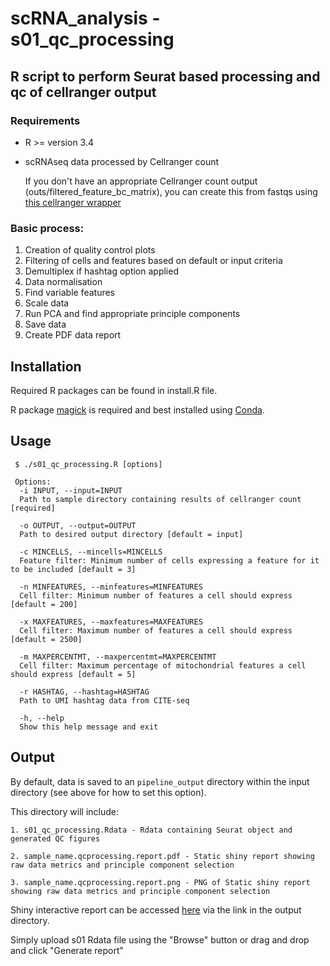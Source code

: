 # scRNA_analysis - s01_qc_processing
## R script to perform Seurat based processing and qc of cellranger output

### Requirements
 * R >= version 3.4
 * scRNAseq data processed by Cellranger count

    If you don't have an appropriate Cellranger count output (outs/filtered_feature_bc_matrix), you can create this from fastqs using [this cellranger wrapper](https://github.com/elliefewings/scRNA_raw_data_toolkit)

### Basic process:
  1. Creation of quality control plots
  2. Filtering of cells and features based on default or input criteria
  3. Demultiplex if hashtag option applied
  4. Data normalisation
  5. Find variable features
  6. Scale data
  7. Run PCA and find appropriate principle components
  8. Save data
  9. Create PDF data report
  
## Installation
Required R packages can be found in install.R file.

R package [magick](https://cran.r-project.org/web/packages/magick/vignettes/intro.html) is required and best installed using [Conda](https://anaconda.org/conda-forge/r-magick).
  
## Usage
```
 $ ./s01_qc_processing.R [options]

 Options:
  -i INPUT, --input=INPUT
  Path to sample directory containing results of cellranger count [required]
  
  -o OUTPUT, --output=OUTPUT
  Path to desired output directory [default = input]
  
  -c MINCELLS, --mincells=MINCELLS
  Feature filter: Minimum number of cells expressing a feature for it to be included [default = 3]
  
  -n MINFEATURES, --minfeatures=MINFEATURES
  Cell filter: Minimum number of features a cell should express [default = 200]
  
  -x MAXFEATURES, --maxfeatures=MAXFEATURES
  Cell filter: Maximum number of features a cell should express [default = 2500]
  
  -m MAXPERCENTMT, --maxpercentmt=MAXPERCENTMT
  Cell filter: Maximum percentage of mitochondrial features a cell should express [default = 5]
  
  -r HASHTAG, --hashtag=HASHTAG
  Path to UMI hashtag data from CITE-seq
  
  -h, --help
  Show this help message and exit
```

## Output
By default, data is saved to an `pipeline_output` directory within the input directory (see above for how to set this option).

This directory will include:

    1. s01_qc_processing.Rdata - Rdata containing Seurat object and generated QC figures
    
    2. sample_name.qcprocessing.report.pdf - Static shiny report showing raw data metrics and principle component selection
    
    3. sample_name.qcprocessing.report.png - PNG of Static shiny report showing raw data metrics and principle component selection
    
Shiny interactive report can be accessed [here](https://saezlab.shinyapps.io/qc_processing_report/) via the link in the output directory.

Simply upload s01 Rdata file using the "Browse" button or drag and drop and click "Generate report" 
